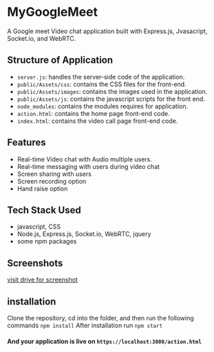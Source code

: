 # MyGoogleMeet
A Google meet Video chat application built with Express.js, Jvasacript, Socket.io, and WebRTC.

## Structure of Application
- `server.js`: handles the server-side code of the application.
- `public/Assets/css`: contains the CSS files for the front-end.
- `public/Assets/images`: contains the images used in the application.
- `public/Assets/js`: contains the javascript scripts for the front end.
- `node_modules`: contains the modules requires for application.
- `action.html`: contains the home page front-end code.
- `index.html`: contains the video call page front-end code.

## Features 
- Real-time Video chat with Audio multiple users.
- Real-time messaging with users during video chat
- Screen sharing with users
- Screen recording option
- Hand raise option

## Tech Stack Used
- javascript, CSS
- Node.js, Express.js, Socket.io, WebRTC, jquery
- some npm packages 

## Screenshots 
[visit drive for screenshot]()

## installation 
Clone the repository, cd into the folder, and then run the following commands
`npm install`
After installation run
`npm start`
#### And your application is live on `https://localhost:3000/action.html`



